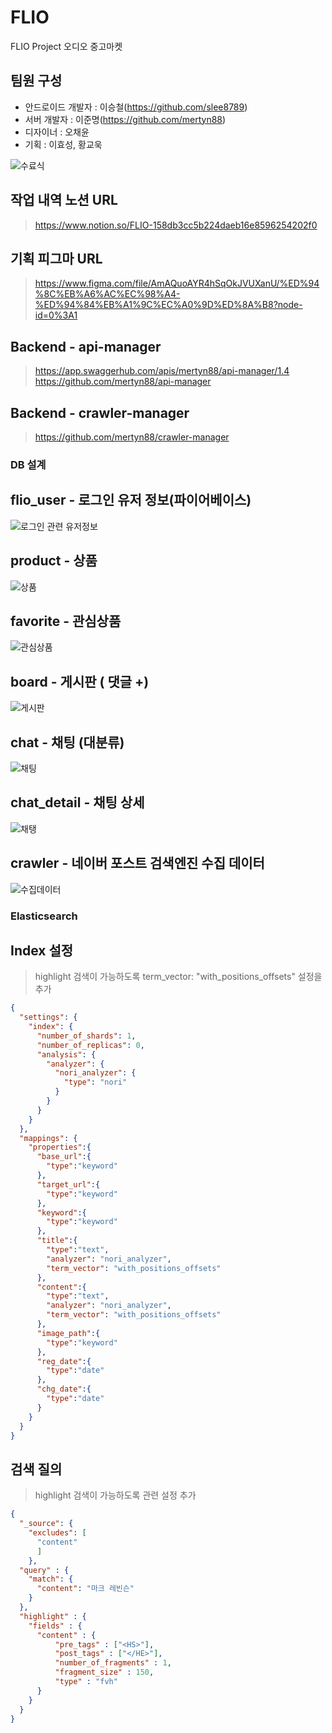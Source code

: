 # FLIO
FLIO Project 오디오 중고마켓

## 팀원 구성
- 안드로이드 개발자 : 이승철(https://github.com/slee8789)
- 서버 개발자 : 이준명(https://github.com/mertyn88)
- 디자이너 : 오채윤
- 기획 : 이효성, 황교욱

![수료식](./image/completion_ceremony.jpg)

## 작업 내역 노션 URL
> https://www.notion.so/FLIO-158db3cc5b224daeb16e8596254202f0

## 기획 피그마 URL
> https://www.figma.com/file/AmAQuoAYR4hSqOkJVUXanU/%ED%94%8C%EB%A6%AC%EC%98%A4-%ED%94%84%EB%A1%9C%EC%A0%9D%ED%8A%B8?node-id=0%3A1

## Backend - api-manager
> https://app.swaggerhub.com/apis/mertyn88/api-manager/1.4
> https://github.com/mertyn88/api-manager

## Backend - crawler-manager
> https://github.com/mertyn88/crawler-manager

### DB 설계 
  
## flio_user - 로그인 유저 정보(파이어베이스)
![로그인 관련 유저정보](./image/flio_user.png)

## product - 상품
![상품](./image/product.png)

## favorite - 관심상품
![관심상품](./image/favorite.png)

## board - 게시판 ( 댓글 +)
![게시판](./image/board.png)

## chat - 채팅 (대분류)
![채팅](./image/chat.png)

## chat_detail - 채팅 상세
![채탱](./image/chat_detail.png)

## crawler - 네이버 포스트 검색엔진 수집 데이터
![수집데이터](./image/crawler.png)


### Elasticsearch

## Index 설정
> highlight 검색이 가능하도록 term_vector: "with_positions_offsets" 설정을 추가
```json
{
  "settings": {
    "index": {
      "number_of_shards": 1,
      "number_of_replicas": 0,
      "analysis": {
        "analyzer": {
          "nori_analyzer": {
            "type": "nori"
          }
        }
      }
    }
  },
  "mappings": {
    "properties":{
      "base_url":{
        "type":"keyword"
      },
      "target_url":{
        "type":"keyword"
      },
      "keyword":{
        "type":"keyword"
      },
      "title":{
        "type":"text",
        "analyzer": "nori_analyzer",
        "term_vector": "with_positions_offsets"
      },
      "content":{
        "type":"text",
        "analyzer": "nori_analyzer",
        "term_vector": "with_positions_offsets"
      },
      "image_path":{
        "type":"keyword"
      },
      "reg_date":{
        "type":"date"
      },
      "chg_date":{
        "type":"date"
      }
    }
  }
}
```

## 검색 질의
> highlight 검색이 가능하도록 관련 설정 추가 
```json
{
  "_source": {
    "excludes": [
      "content"
      ]
    }, 
  "query" : {
    "match": {
      "content": "마크 레빈슨"
    }
  },
  "highlight" : {
    "fields" : {
      "content" : {
          "pre_tags" : ["<HS>"], 
          "post_tags" : ["</HE>"], 
          "number_of_fragments" : 1,
          "fragment_size" : 150,
          "type" : "fvh"
      }
    }
  }
}
```
